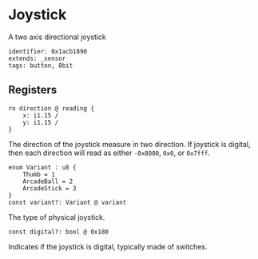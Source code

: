 # Joystick

A two axis directional joystick

    identifier: 0x1acb1890
    extends: _sensor
    tags: button, 8bit

## Registers

    ro direction @ reading {
        x: i1.15 /
        y: i1.15 /
    }

The direction of the joystick measure in two direction.
If joystick is digital, then each direction will read as either `-0x8000`, `0x0`, or `0x7fff`.

    enum Variant : u8 {
        Thumb = 1
        ArcadeBall = 2
        ArcadeStick = 3
    }
    const variant?: Variant @ variant

The type of physical joystick.

    const digital?: bool @ 0x180

Indicates if the joystick is digital, typically made of switches.
